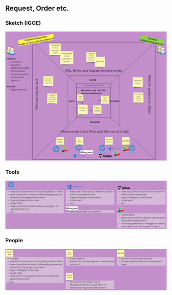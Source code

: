 ## Request, Order etc.
### Sketch (IGOE) 
![IGOE Template](/Pictures/service.png)
### Tools
![tool explanation](/Pictures/tools.png)
### People
![tool explanation](/Pictures/people.png)
